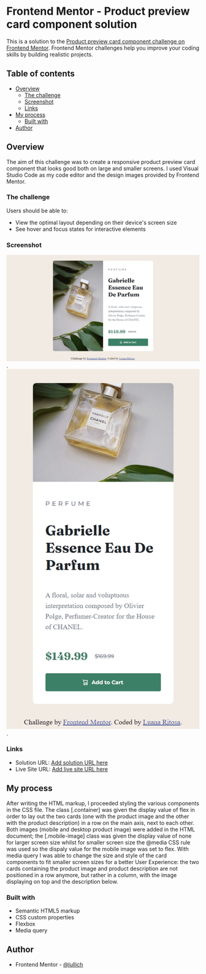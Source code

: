 # Frontend Mentor - Product preview card component solution

This is a solution to the [Product preview card component challenge on Frontend Mentor](https://www.frontendmentor.io/challenges/product-preview-card-component-GO7UmttRfa). Frontend Mentor challenges help you improve your coding skills by building realistic projects. 

## Table of contents

- [Overview](#overview)
  - [The challenge](#the-challenge)
  - [Screenshot](#screenshot)
  - [Links](#links)
- [My process](#my-process)
  - [Built with](#built-with)
- [Author](#author)


## Overview

The aim of this challenge was to create a responsive product preview card component that looks good both on large and smaller screens. 
I used Visual Studio Code as my code editor and the design images provided by Frontend Mentor. 

### The challenge

Users should be able to:

- View the optimal layout depending on their device's screen size
- See hover and focus states for interactive elements

### Screenshot

![Click on the link for desktop version](./final-project-screenshot-desktop.jpg).
![Click on the link for mobile version](./final-project-screenshot-mobile.jpg).


### Links

- Solution URL: [Add solution URL here](https://your-solution-url.com)
- Live Site URL: [Add live site URL here](https://your-live-site-url.com)

## My process

After writing the HTML markup, I proceeded styling the various components in the CSS file. 
The class [.container] was given the display value of flex in order to lay out the two cards (one with the product image and the other with the product description) in a row on the main axis, next to each other.
Both images (mobile and desktop product image) were added in the HTML document; the [.mobile-image] class was given the display value of none for larger screen size whilst for smaller screen size the @media CSS rule was used so the dispaly value for the mobile image was set to flex.
With media query I was able to change the size and style of the card components to fit smaller screen sizes for a better User Experience: the two cards containing the product image and product description are not positioned in a row anymore, but rather in a column, with the image displaying on top and the description below.


### Built with

- Semantic HTML5 markup
- CSS custom properties
- Flexbox
- Media query


## Author

- Frontend Mentor - [@lullich](https://www.frontendmentor.io/profile/lullich)